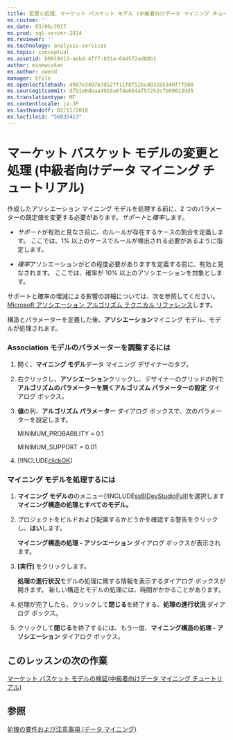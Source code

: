 ```yaml
---
title: 変更と処理、マーケット バスケット モデル (中級者向けデータ マイニング チュートリアル) |Microsoft Docs
ms.custom: ''
ms.date: 03/06/2017
ms.prod: sql-server-2014
ms.reviewer: ''
ms.technology: analysis-services
ms.topic: conceptual
ms.assetid: b6019413-aebd-4ff7-831a-644572ad88b1
author: minewiskan
ms.author: owend
manager: kfile
ms.openlocfilehash: 4987e3497b7d52ff11f8f52bc403105340f7f508
ms.sourcegitcommit: dfb1e6deaa4919a0f4e654af57252cfb09613dd5
ms.translationtype: MT
ms.contentlocale: ja-JP
ms.lasthandoff: 02/11/2019
ms.locfileid: "56035413"
---
```

# <a name="modifying-and-processing-the-market-basket-model-intermediate-data-mining-tutorial"></a>マーケット バスケット モデルの変更と処理 (中級者向けデータ マイニング チュートリアル)
  作成したアソシエーション マイニング モデルを処理する前に、2 つのパラメーターの既定値を変更する必要があります。*サポート*と*確率*します。  
  
-   *サポート*が有効と見なさ前に、のルールが存在するケースの割合を定義します。 ここでは、1% 以上のケースでルールが検出される必要があるように指定します。  
  
-   *確率*アソシエーションがどの程度必要がありますを定義する前に、有効と見なされます。 ここでは、確率が 10% 以上のアソシエーションを対象とします。  
  
 サポートと確率の増減による影響の詳細については、次を参照してください。 [Microsoft アソシエーション アルゴリズム テクニカル リファレンス](../../2014/analysis-services/data-mining/microsoft-association-algorithm-technical-reference.md)します。  
  
 構造とパラメーターを定義した後、**アソシエーション**マイニング モデル、モデルが処理されます。  
  
### <a name="to-adjust-the-parameters-of-the-association-model"></a>Association モデルのパラメーターを調整するには  
  
1.  開く、**マイニング モデル**データ マイニング デザイナーのタブ。  
  
2.  右クリックし、**アソシエーション**クリックし、デザイナーのグリッドの列で**アルゴリズムのパラメーターを開くアルゴリズム パラメーターの設定** ダイアログ ボックス。  
  
3.  **値**の列、**アルゴリズム パラメーター**  ダイアログ ボックスで、次のパラメーターを設定します。  
  
     MINIMUM_PROBABILITY = 0.1  
  
     MINIMUM_SUPPORT = 0.01  
  
4.  [!INCLUDE[clickOK](../includes/clickok-md.md)]  
  
### <a name="to-process-the-mining-model"></a>マイニング モデルを処理するには  
  
1.  **マイニング モデルの**のメニュー[!INCLUDE[ssBIDevStudioFull](../includes/ssbidevstudiofull-md.md)]を選択します**マイニング構造の処理とすべてのモデル。**  
  
2.  プロジェクトをビルドおよび配置するかどうかを確認する警告をクリックし、**はい**します。  
  
     **マイニング構造の処理 - アソシエーション** ダイアログ ボックスが表示されます。  
  
3.  **[実行]** をクリックします。  
  
     **処理の進行状況**モデルの処理に関する情報を表示するダイアログ ボックスが開きます。 新しい構造とモデルの処理には、時間がかかることがあります。  
  
4.  処理が完了したら、クリックして**閉じる**を終了する、**処理の進行状況** ダイアログ ボックス。  
  
5.  クリックして**閉じる**を終了するには、もう一度、**マイニング構造の処理 - アソシエーション** ダイアログ ボックス。  
  
## <a name="next-task-in-lesson"></a>このレッスンの次の作業  
 [マーケット バスケット モデルの検証&#40;中級者向けデータ マイニング チュートリアル&#41;](../../2014/tutorials/exploring-the-market-basket-models-intermediate-data-mining-tutorial.md)  
  
## <a name="see-also"></a>参照  
 [処理の要件および注意事項 &#40;データ マイニング&#41;](../../2014/analysis-services/data-mining/processing-requirements-and-considerations-data-mining.md)  
  
  
